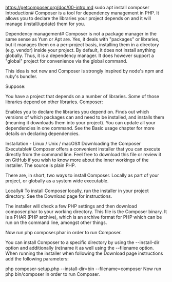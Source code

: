 
https://getcomposer.org/doc/00-intro.md
sudo apt install composer
Introduction#
Composer is a tool for dependency management in PHP. It allows you to declare the libraries your project depends on and it will manage (install/update) them for you.

Dependency management#
Composer is not a package manager in the same sense as Yum or Apt are. Yes, it deals with "packages" or libraries, but it manages them on a per-project basis, installing them in a directory (e.g. vendor) inside your project. By default, it does not install anything globally. Thus, it is a dependency manager. It does however support a "global" project for convenience via the global command.

This idea is not new and Composer is strongly inspired by node's npm and ruby's bundler.

Suppose:

You have a project that depends on a number of libraries.
Some of those libraries depend on other libraries.
Composer:

Enables you to declare the libraries you depend on.
Finds out which versions of which packages can and need to be installed, and installs them (meaning it downloads them into your project).
You can update all your dependencies in one command.
See the Basic usage chapter for more details on declaring dependencies.

Installation - Linux / Unix / macOS#
Downloading the Composer Executable#
Composer offers a convenient installer that you can execute directly from the command line. Feel free to download this file or review it on GitHub if you wish to know more about the inner workings of the installer. The source is plain PHP.

There are, in short, two ways to install Composer. Locally as part of your project, or globally as a system wide executable.

Locally#
To install Composer locally, run the installer in your project directory. See the Download page for instructions.

The installer will check a few PHP settings and then download composer.phar to your working directory. This file is the Composer binary. It is a PHAR (PHP archive), which is an archive format for PHP which can be run on the command line, amongst other things.

Now run php composer.phar in order to run Composer.

You can install Composer to a specific directory by using the --install-dir option and additionally (re)name it as well using the --filename option. When running the installer when following the Download page instructions add the following parameters:

php composer-setup.php --install-dir=bin --filename=composer
Now run php bin/composer in order to run Composer.

